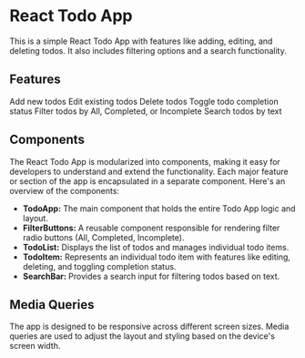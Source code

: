 # React Todo App

This is a simple React Todo App with features like adding, editing, and deleting todos. It also includes filtering options and a search functionality.

## Features

Add new todos
Edit existing todos
Delete todos
Toggle todo completion status
Filter todos by All, Completed, or Incomplete
Search todos by text

## Components

The React Todo App is modularized into components, making it easy for developers to understand and extend the functionality. Each major feature or section of the app is encapsulated in a separate component. Here's an overview of the components:

- **TodoApp:** The main component that holds the entire Todo App logic and layout.
- **FilterButtons:** A reusable component responsible for rendering filter radio buttons (All, Completed, Incomplete).
- **TodoList:** Displays the list of todos and manages individual todo items.
- **TodoItem:** Represents an individual todo item with features like editing, deleting, and toggling completion status.
- **SearchBar:** Provides a search input for filtering todos based on text.

## Media Queries

The app is designed to be responsive across different screen sizes. Media queries are used to adjust the layout and styling based on the device's screen width.

